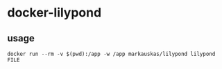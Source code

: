 # docker-lilypond

## usage

    docker run --rm -v $(pwd):/app -w /app markauskas/lilypond lilypond FILE
